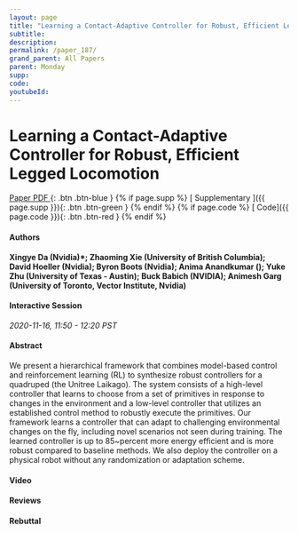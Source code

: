 ```yaml
---
layout: page
title: "Learning a Contact-Adaptive Controller for Robust, Efficient Legged Locomotion"
subtitle: 
description:
permalink: /paper_187/
grand_parent: All Papers
parent: Monday
supp: 
code: 
youtubeId: 
---
```


# Learning a Contact-Adaptive Controller for Robust, Efficient Legged Locomotion

[<i class="fa fa-file-text-o" aria-hidden="true"></i> Paper PDF ](https://drive.google.com/file/d/185kNH9zATbt95j3mTCuM-2rcy30TWbFq/view){: .btn .btn-blue } {% if page.supp %} [<i class="fa fa-file-text-o" aria-hidden="true"></i> Supplementary ]({{ page.supp }}){: .btn .btn-green } {% endif %} {% if page.code %} [<i class="fa fa-github" aria-hidden="true"></i> Code]({{ page.code }}){: .btn .btn-red }
{% endif %}

#### Authors
**Xingye Da (Nvidia)*; Zhaoming Xie (University of British Columbia); David Hoeller (Nvidia); Byron Boots (Nvidia); Anima Anandkumar (); Yuke Zhu (University of Texas - Austin); Buck Babich (NVIDIA); Animesh Garg (University of Toronto, Vector Institute, Nvidia)**

#### Interactive Session
*2020-11-16, 11:50 - 12:20 PST*

#### Abstract
We present a hierarchical framework that combines model-based control and reinforcement learning (RL) to synthesize robust controllers for a quadruped (the Unitree Laikago). The system consists of a high-level controller that learns to choose from a set of primitives in response to changes in the environment and a low-level controller that utilizes an established control method to robustly execute the primitives. Our framework learns a controller that can adapt to challenging environmental changes on the fly, including novel scenarios not seen during training. The learned controller is up to 85~percent more energy efficient and is more robust compared to baseline methods. We also deploy the controller on a physical robot without any randomization or adaptation scheme.

#### Video 

#### Reviews

#### Rebuttal
